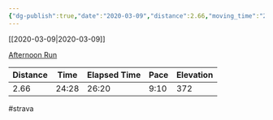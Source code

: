 ```yaml
---
{"dg-publish":true,"date":"2020-03-09","distance":2.66,"moving_time":"24:28","elapsed_time":"26:20","pace":"9:10","total_elevation_gain":372,"url":"https://www.strava.com/activities/3189505466","permalink":"/01-personal/strava/2020-03-09-afternoon-run/","dgPassFrontmatter":true}
---
```



[[2020-03-09\|2020-03-09]]

[Afternoon Run](https://www.strava.com/activities/3189505466)

| Distance | Time  | Elapsed Time | Pace | Elevation |
| -------- | ----- | ------------ | ---- | --------- |
| 2.66     | 24:28 | 26:20        | 9:10 | 372       |




#strava
